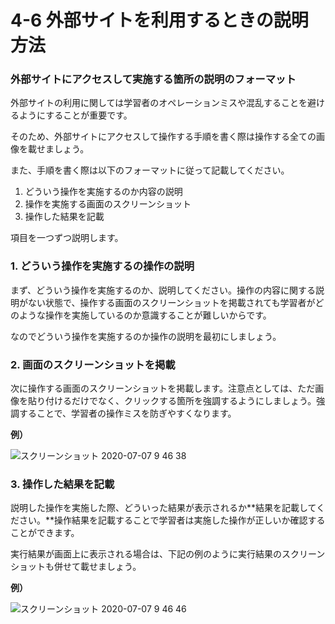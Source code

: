 # 4-6 外部サイトを利用するときの説明方法

### 外部サイトにアクセスして実施する箇所の説明のフォーマット

外部サイトの利用に関しては学習者のオペレーションミスや混乱することを避けるようにすることが重要です。

そのため、外部サイトにアクセスして操作する手順を書く際は操作する全ての画像を載せましょう。

また、手順を書く際は以下のフォーマットに従って記載してください。

1. どういう操作を実施するのか内容の説明
2. 操作を実施する画面のスクリーンショット
3. 操作した結果を記載

項目を一つずつ説明します。

### 1. どういう操作を実施するの操作の説明

まず、どういう操作を実施するのか、説明してください。操作の内容に関する説明がない状態で、操作する画面のスクリーンショットを掲載されても学習者がどのような操作を実施しているのか意識することが難しいからです。

なのでどういう操作を実施するのか操作の説明を最初にしましょう。

### 2. 画面のスクリーンショットを掲載

次に操作する画面のスクリーンショットを掲載します。注意点としては、ただ画像を貼り付けるだけでなく、クリックする箇所を強調するようにしましょう。強調することで、学習者の操作ミスを防ぎやすくなります。

**例）**

![&#x30B9;&#x30AF;&#x30EA;&#x30FC;&#x30F3;&#x30B7;&#x30E7;&#x30C3;&#x30C8; 2020-07-07 9 46 38](https://user-images.githubusercontent.com/36391432/86677794-e4f12f80-c036-11ea-9606-35995d1fbe8c.png)

### 3. 操作した結果を記載

説明した操作を実施した際、どういった結果が表示されるか**結果を記載してください。**操作結果を記載することで学習者は実施した操作が正しいか確認することができます。

実行結果が画面上に表示される場合は、下記の例のように実行結果のスクリーンショットも併せて載せましょう。

**例）**

![&#x30B9;&#x30AF;&#x30EA;&#x30FC;&#x30F3;&#x30B7;&#x30E7;&#x30C3;&#x30C8; 2020-07-07 9 46 46](https://user-images.githubusercontent.com/36391432/86677779-e1f63f00-c036-11ea-9d8b-1e500eada8a9.png)

